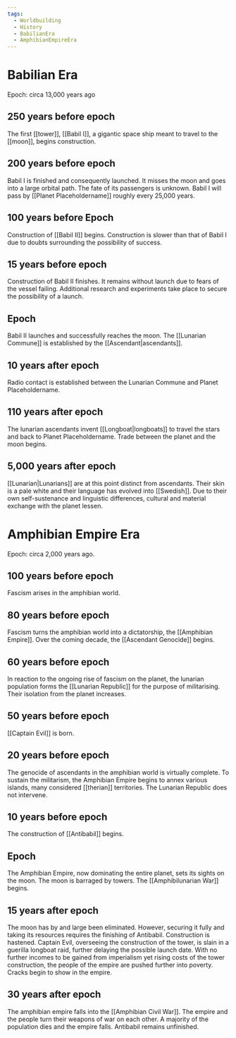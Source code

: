 ```yaml
---
tags:
  - Worldbuilding
  - History
  - BabilianEra
  - AmphibianEmpireEra
---
```

# Babilian Era
Epoch: circa 13,000 years ago
## 250 years before epoch
The first [[tower]], [[Babil I]], a gigantic space ship meant to travel to the [[moon]], begins construction.

## 200 years before epoch
Babil I is finished and consequently launched. It misses the moon and goes into a large orbital path. The fate of its passengers is unknown. Babil I will pass by [[Planet Placeholdername]] roughly every 25,000 years.

## 100 years before Epoch
Construction of [[Babil II]] begins. Construction is slower than that of Babil I due to doubts surrounding the possibility of success.

## 15 years before epoch
Construction of Babil II finishes. It remains without launch due to fears of the vessel failing. Additional research and experiments take place to secure the possibility of a launch.

## Epoch
Babil II launches and successfully reaches the moon. The [[Lunarian Commune]] is established by the [[Ascendant|ascendants]].

## 10 years after epoch
Radio contact is established between the Lunarian Commune and Planet Placeholdername.

## 110 years after epoch
The lunarian ascendants invent [[Longboat|longboats]] to travel the stars and back to Planet Placeholdername. Trade between the planet and the moon begins.

## 5,000 years after epoch
[[Lunarian|Lunarians]] are at this point distinct from ascendants. Their skin is a pale white and their language has evolved into [[Swedish]]. Due to their own self-sustenance and linguistic differences, cultural and material exchange with the planet lessen.

# Amphibian Empire Era
Epoch: circa 2,000 years ago.

## 100 years before epoch
Fascism arises in the amphibian world.

## 80 years before epoch
Fascism turns the amphibian world into a dictatorship, the [[Amphibian Empire]]. Over the coming decade, the [[Ascendant Genocide]] begins.

## 60 years before epoch
In reaction to the ongoing rise of fascism on the planet, the lunarian population forms the [[Lunarian Republic]] for the purpose of militarising. Their isolation from the planet increases.

## 50 years before epoch
[[Captain Evil]] is born.

## 20 years before epoch
The genocide of ascendants in the amphibian world is virtually complete. To sustain the militarism, the Amphibian Empire begins to annex various islands, many considered [[therian]] territories. The Lunarian Republic does not intervene.

## 10 years before epoch
The construction of [[Antibabil]] begins.
## Epoch
The Amphibian Empire, now dominating the entire planet, sets its sights on the moon. The moon is barraged by towers. The [[Amphibilunarian War]] begins.

## 15 years after epoch
The moon has by and large been eliminated. However, securing it fully and taking its resources requires the finishing of Antibabil. Construction is hastened. Captain Evil, overseeing the construction of the tower, is slain in a guerilla longboat raid, further delaying the possible launch date. With no further incomes to be gained from imperialism yet rising costs of the tower construction, the people of the empire are pushed further into poverty. Cracks begin to show in the empire.

## 30 years after epoch
The amphibian empire falls into the [[Amphibian Civil War]]. The empire and the people turn their weapons of war on each other. A majority of the population dies and the empire falls. Antibabil remains unfinished.